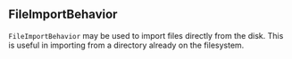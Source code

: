 ## FileImportBehavior

`FileImportBehavior` may be used to import files directly from the disk. This is useful in importing from a directory already on the filesystem.
